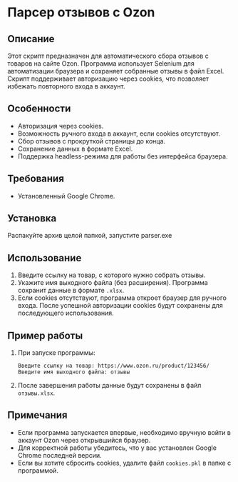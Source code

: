 # Парсер отзывов с Ozon

## Описание

Этот скрипт предназначен для автоматического сбора отзывов с товаров на сайте Ozon. Программа использует Selenium для автоматизации браузера и сохраняет собранные отзывы в файл Excel. Скрипт поддерживает авторизацию через cookies, что позволяет избежать повторного входа в аккаунт.

## Особенности

- Авторизация через cookies.
- Возможность ручного входа в аккаунт, если cookies отсутствуют.
- Сбор отзывов с прокруткой страницы до конца.
- Сохранение данных в формате Excel.
- Поддержка headless-режима для работы без интерфейса браузера.

## Требования

- Установленный Google Chrome.

## Установка

Распакуйте архив целой папкой, запустите parser.exe

## Использование

1. Введите ссылку на товар, с которого нужно собрать отзывы.
2. Укажите имя выходного файла (без расширения). Программа сохранит данные в формате `.xlsx`.
3. Если cookies отсутствуют, программа откроет браузер для ручного входа. После успешной авторизации cookies будут сохранены для последующего использования.

## Пример работы

1. При запуске программы:
   ```
   Введите ссылку на товар: https://www.ozon.ru/product/123456/
   Введите имя выходного файла: отзывы
   ```
2. После завершения работы данные будут сохранены в файл `отзывы.xlsx`.

## Примечания

- Если программа запускается впервые, необходимо вручную войти в аккаунт Ozon через открывшийся браузер.
- Для корректной работы убедитесь, что у вас установлен Google Chrome последней версии.
- Если вы хотите сбросить cookies, удалите файл `cookies.pkl` в папке с программой.
